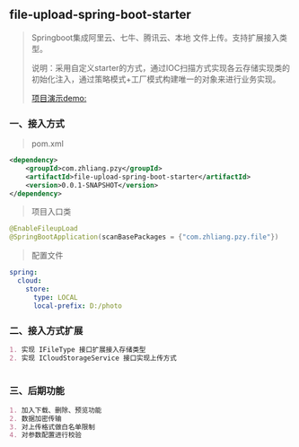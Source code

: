 ## file-upload-spring-boot-starter
> Springboot集成阿里云、七牛、腾讯云、本地 文件上传。支持扩展接入类型。
>
> 说明：采用自定义starter的方式，通过IOC扫描方式实现各云存储实现类的初始化注入，通过策略模式+工厂模式构建唯一的对象来进行业务实现。
>
> [项目演示demo:](https://github.com/zhangliang1024/file-upload-spring-boot-sample)

### 一、接入方式
> pom.xml
```xml
<dependency>
    <groupId>com.zhliang.pzy</groupId>
    <artifactId>file-upload-spring-boot-starter</artifactId>
    <version>0.0.1-SNAPSHOT</version>
</dependency>
```
> 项目入口类
```java
@EnableFileupLoad
@SpringBootApplication(scanBasePackages = {"com.zhliang.pzy.file"})
```
> 配置文件
```yaml
spring:
  cloud:
    store:
      type: LOCAL
      local-prefix: D:/photo
```

### 二、接入方式扩展
```markdown
1. 实现 IFileType 接口扩展接入存储类型
2. 实现 ICloudStorageService 接口实现上传方式
   
```

### 三、后期功能
```markdown
1. 加入下载、删除、预览功能
2. 数据加密传输
3. 对上传格式做白名单限制
4. 对参数配置进行校验
```

